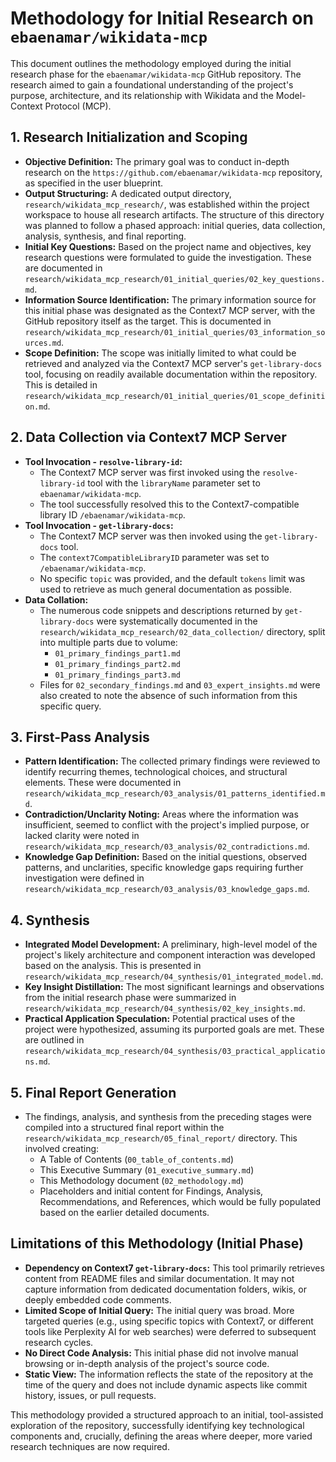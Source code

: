 # Methodology for Initial Research on `ebaenamar/wikidata-mcp`

This document outlines the methodology employed during the initial research phase for the `ebaenamar/wikidata-mcp` GitHub repository. The research aimed to gain a foundational understanding of the project's purpose, architecture, and its relationship with Wikidata and the Model-Context Protocol (MCP).

## 1. Research Initialization and Scoping

*   **Objective Definition:** The primary goal was to conduct in-depth research on the `https://github.com/ebaenamar/wikidata-mcp` repository, as specified in the user blueprint.
*   **Output Structuring:** A dedicated output directory, `research/wikidata_mcp_research/`, was established within the project workspace to house all research artifacts. The structure of this directory was planned to follow a phased approach: initial queries, data collection, analysis, synthesis, and final reporting.
*   **Initial Key Questions:** Based on the project name and objectives, key research questions were formulated to guide the investigation. These are documented in `research/wikidata_mcp_research/01_initial_queries/02_key_questions.md`.
*   **Information Source Identification:** The primary information source for this initial phase was designated as the Context7 MCP server, with the GitHub repository itself as the target. This is documented in `research/wikidata_mcp_research/01_initial_queries/03_information_sources.md`.
*   **Scope Definition:** The scope was initially limited to what could be retrieved and analyzed via the Context7 MCP server's `get-library-docs` tool, focusing on readily available documentation within the repository. This is detailed in `research/wikidata_mcp_research/01_initial_queries/01_scope_definition.md`.

## 2. Data Collection via Context7 MCP Server

*   **Tool Invocation - `resolve-library-id`:**
    *   The Context7 MCP server was first invoked using the `resolve-library-id` tool with the `libraryName` parameter set to `ebaenamar/wikidata-mcp`.
    *   The tool successfully resolved this to the Context7-compatible library ID `/ebaenamar/wikidata-mcp`.
*   **Tool Invocation - `get-library-docs`:**
    *   The Context7 MCP server was then invoked using the `get-library-docs` tool.
    *   The `context7CompatibleLibraryID` parameter was set to `/ebaenamar/wikidata-mcp`.
    *   No specific `topic` was provided, and the default `tokens` limit was used to retrieve as much general documentation as possible.
*   **Data Collation:**
    *   The numerous code snippets and descriptions returned by `get-library-docs` were systematically documented in the `research/wikidata_mcp_research/02_data_collection/` directory, split into multiple parts due to volume:
        *   `01_primary_findings_part1.md`
        *   `01_primary_findings_part2.md`
        *   `01_primary_findings_part3.md`
    *   Files for `02_secondary_findings.md` and `03_expert_insights.md` were also created to note the absence of such information from this specific query.

## 3. First-Pass Analysis

*   **Pattern Identification:** The collected primary findings were reviewed to identify recurring themes, technological choices, and structural elements. These were documented in `research/wikidata_mcp_research/03_analysis/01_patterns_identified.md`.
*   **Contradiction/Unclarity Noting:** Areas where the information was insufficient, seemed to conflict with the project's implied purpose, or lacked clarity were noted in `research/wikidata_mcp_research/03_analysis/02_contradictions.md`.
*   **Knowledge Gap Definition:** Based on the initial questions, observed patterns, and unclarities, specific knowledge gaps requiring further investigation were defined in `research/wikidata_mcp_research/03_analysis/03_knowledge_gaps.md`.

## 4. Synthesis

*   **Integrated Model Development:** A preliminary, high-level model of the project's likely architecture and component interaction was developed based on the analysis. This is presented in `research/wikidata_mcp_research/04_synthesis/01_integrated_model.md`.
*   **Key Insight Distillation:** The most significant learnings and observations from the initial research phase were summarized in `research/wikidata_mcp_research/04_synthesis/02_key_insights.md`.
*   **Practical Application Speculation:** Potential practical uses of the project were hypothesized, assuming its purported goals are met. These are outlined in `research/wikidata_mcp_research/04_synthesis/03_practical_applications.md`.

## 5. Final Report Generation

*   The findings, analysis, and synthesis from the preceding stages were compiled into a structured final report within the `research/wikidata_mcp_research/05_final_report/` directory. This involved creating:
    *   A Table of Contents (`00_table_of_contents.md`)
    *   This Executive Summary (`01_executive_summary.md`)
    *   This Methodology document (`02_methodology.md`)
    *   Placeholders and initial content for Findings, Analysis, Recommendations, and References, which would be fully populated based on the earlier detailed documents.

## Limitations of this Methodology (Initial Phase)

*   **Dependency on Context7 `get-library-docs`:** This tool primarily retrieves content from README files and similar documentation. It may not capture information from dedicated documentation folders, wikis, or deeply embedded code comments.
*   **Limited Scope of Initial Query:** The initial query was broad. More targeted queries (e.g., using specific topics with Context7, or different tools like Perplexity AI for web searches) were deferred to subsequent research cycles.
*   **No Direct Code Analysis:** This initial phase did not involve manual browsing or in-depth analysis of the project's source code.
*   **Static View:** The information reflects the state of the repository at the time of the query and does not include dynamic aspects like commit history, issues, or pull requests.

This methodology provided a structured approach to an initial, tool-assisted exploration of the repository, successfully identifying key technological components and, crucially, defining the areas where deeper, more varied research techniques are now required.